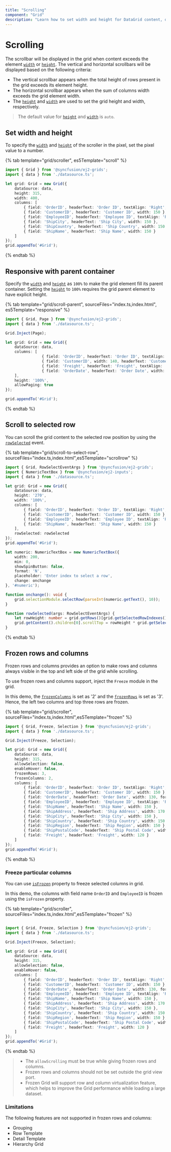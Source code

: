 ```yaml
---
title: "Scrolling"
component: "Grid"
description: "Learn how to set width and height for DataGrid content, display a scrollbar, freeze rows and columns, and make the DataGrid responsive with a parent container."
---
```


# Scrolling

 The scrollbar will be displayed in the grid when content exceeds the element [`width`](../api/grid/#width) or [`height`](../api/grid/#height). The vertical and horizontal scrollbars will be displayed based on the following criteria:

* The vertical scrollbar appears when the total height of rows present in the grid exceeds its element height.
* The horizontal scrollbar appears when the sum of columns width exceeds the grid element width.
* The [`height`](../api/grid/#height) and [`width`](../api/grid/#width) are used to set the grid height and width, respectively.

> The default value for [`height`](../api/grid/#height) and [`width`](../api/grid/#width) is `auto`.

## Set width and height

To specify the [`width`](../api/grid/#width) and [`height`](../api/grid/#height) of the scroller in the pixel, set the pixel value to a number.

{% tab template="grid/scroller", es5Template="scroll" %}

```typescript
import { Grid } from '@syncfusion/ej2-grids';
import { data } from './datasource.ts';

let grid: Grid = new Grid({
    dataSource: data,
    height: 315,
    width: 400,
    columns: [
        { field: 'OrderID', headerText: 'Order ID', textAlign: 'Right', width: 120 },
        { field: 'CustomerID', headerText: 'Customer ID', width: 150 },
        { field: 'EmployeeID', headerText: 'Employee ID', textAlign: 'Right', width: 120 },
        { field: 'ShipCity', headerText: 'Ship City', width: 150 },
        { field: 'ShipCountry', headerText: 'Ship Country', width: 150 },
        { field: 'ShipName', headerText: 'Ship Name', width: 150 }
    ]
});
grid.appendTo('#Grid');

```

{% endtab %}

## Responsive with parent container

Specify the [`width`](../api/grid/#width) and [`height`](../api/grid/#height) as `100%` to make the grid element fill its parent container.
Setting the [`height`](../api/grid/#height) to `100%` requires the grid parent element to have explicit height.

{% tab template="grid/scroll-parent", sourceFiles="index.ts,index.html", es5Template="responsive" %}

```typescript
import { Grid, Page } from '@syncfusion/ej2-grids';
import { data } from './datasource.ts';

Grid.Inject(Page);

let grid: Grid = new Grid({
    dataSource: data,
    columns: [
                { field: 'OrderID', headerText: 'Order ID', textAlign: 'Right', width: 120, type: 'number' },
                { field: 'CustomerID', width: 140, headerText: 'Customer ID', type: 'string' },
                { field: 'Freight', headerText: 'Freight', textAlign: 'Right', width: 120, format: 'C' },
                { field: 'OrderDate', headerText: 'Order Date', width: 140, format: 'yMd' }
    ],
    height: '100%',
    allowPaging: true
});

grid.appendTo('#Grid');

```

{% endtab %}

## Scroll to selected row

You can scroll the grid content to the selected row position by using the [`rowSelected`](../api/grid/#rowselected) event.

{% tab template="grid/scroll-to-select-row", sourceFiles="index.ts,index.html",es5Template="scrollrow" %}

```typescript
import { Grid, RowSelectEventArgs } from '@syncfusion/ej2-grids';
import { NumericTextBox } from '@syncfusion/ej2-inputs';
import { data } from './datasource.ts';

let grid: Grid = new Grid({
    dataSource: data,
    height: '270',
    width: '100%',
    columns: [
        { field: 'OrderID', headerText: 'Order ID', textAlign: 'Right', width: 120 },
        { field: 'CustomerID', headerText: 'Customer ID', width: 150 },
        { field: 'EmployeeID', headerText: 'Employee ID', textAlign: 'Right', width: 120 },
        { field: 'ShipName', headerText: 'Ship Name', width: 150 }
    ],
    rowSelected: rowSelected
});
grid.appendTo('#Grid');

let numeric: NumericTextBox = new NumericTextBox({
    width: 200,
    min: 0,
    showSpinButton: false,
    format: 'N',
    placeholder: 'Enter index to select a row',
    change: onchange
}, '#numeric');

function onchange(): void {
    grid.selectionModule.selectRow(parseInt(numeric.getText(), 10));
}

function rowSelected(args: RowSelectEventArgs) {
    let rowHeight: number = grid.getRows()[grid.getSelectedRowIndexes()[0]].scrollHeight;
    grid.getContent().children[0].scrollTop = rowHeight * grid.getSelectedRowIndexes()[0];
}

```

{% endtab %}

## Frozen rows and columns

Frozen rows and columns provides an option to make rows and columns always visible in the top and left side of the grid while scrolling.

To use frozen rows and columns support, inject the `Freeze` module in the grid.

In this demo, the [`frozenColumns`](../api/grid/#frozencolumns) is set as '2' and the [`frozenRows`](../api/grid/#frozenrows)
is set as '3'. Hence, the left two columns and top three rows are frozen.

{% tab template="grid/scroller", sourceFiles="index.ts,index.html",es5Template="frozen" %}

```typescript
import { Grid, Freeze, Selection } from '@syncfusion/ej2-grids';
import { data } from './datasource.ts';

Grid.Inject(Freeze, Selection);

let grid: Grid = new Grid({
    dataSource: data,
    height: 315,
    allowSelection: false,
    enableHover: false,
    frozenRows: 3,
    frozenColumns: 2,
    columns: [
        { field: 'OrderID', headerText: 'Order ID', textAlign: 'Right', width: 120 },
        { field: 'CustomerID', headerText: 'Customer ID', width: 150 },
        { field: 'OrderDate', headerText: 'Order Date', width: 130, format: 'yMd', textAlign: 'Right' },
        { field: 'EmployeeID', headerText: 'Employee ID', textAlign: 'Right', width: 120 },
        { field: 'ShipName', headerText: 'Ship Name', width: 150 },
        { field: 'ShipAddress', headerText: 'Ship Address', width: 170 },
        { field: 'ShipCity', headerText: 'Ship City', width: 150 },
        { field: 'ShipCountry', headerText: 'Ship Country', width: 150 },
        { field: 'ShipRegion', headerText: 'Ship Region', width: 150 },
        { field: 'ShipPostalCode', headerText: 'Ship Postal Code', width: 150 },
        { field: 'Freight', headerText: 'Freight', width: 120 }
    ]
});
grid.appendTo('#Grid');

```

{% endtab %}

### Freeze particular columns

You can use [`isFrozen`](../api/grid/column/#isfrozen) property to freeze selected columns in grid.

In this demo, the columns with field name `OrderID` and `EmployeeID` is frozen using
the `isFrozen` property.

{% tab template="grid/scroller", sourceFiles="index.ts,index.html",es5Template="frozen" %}

```typescript

import { Grid, Freeze, Selection } from '@syncfusion/ej2-grids';
import { data } from './datasource.ts';

Grid.Inject(Freeze, Selection);

let grid: Grid = new Grid({
    dataSource: data,
    height: 315,
    allowSelection: false,
    enableHover: false,
    columns: [
        { field: 'OrderID', headerText: 'Order ID', textAlign: 'Right', width: 120, isFrozen: true },
        { field: 'CustomerID', headerText: 'Customer ID', width: 150 },
        { field: 'OrderDate', headerText: 'Order Date', width: 130, format: 'yMd', textAlign: 'Right' },
        { field: 'EmployeeID', headerText: 'Employee ID', textAlign: 'Right', width: 120, isFrozen: true },
        { field: 'ShipName', headerText: 'Ship Name', width: 150 },
        { field: 'ShipAddress', headerText: 'Ship Address', width: 170 },
        { field: 'ShipCity', headerText: 'Ship City', width: 150 },
        { field: 'ShipCountry', headerText: 'Ship Country', width: 150 },
        { field: 'ShipRegion', headerText: 'Ship Region', width: 150 },
        { field: 'ShipPostalCode', headerText: 'Ship Postal Code', width: 150 },
        { field: 'Freight', headerText: 'Freight', width: 120 }
    ]
});
grid.appendTo('#Grid');

```

{% endtab %}

> * The `allowScrolling` must be true while giving frozen rows and columns.
> * Frozen rows and columns should not be set outside the grid view port.
> * Frozen Grid will support row and column virtualization feature, which helps to improve the Grid performance while loading a large dataset.

### Limitations

The following features are not supported in frozen rows and columns:

* Grouping
* Row Template
* Detail Template
* Hierarchy Grid